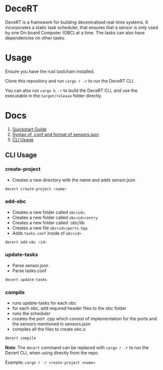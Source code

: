 # DeceRT
DeceRT is a framework for building decentralised real-time systems. It incorporates a static task scheduler, that ensures that a sensor is only used by one On-board Computer (OBC) at a time. The tasks can also have dependencies on other tasks.

# Usage
Ensure you have the rust toolchain installed.

Clone this repository and run `cargo r -r` to run the DeceRT CLI.

You can also run `cargo b -r` to build the DeceRT CLI, and use the executable in the `target/release` folder directly.

# Docs

1. [Quickstart Guide](./docs/quickstart.md)
2. [Syntax of .conf and format of sensors.json](./docs/syntax.md)
3. [CLI Usage](#CLI-Usage)

## CLI Usage

### create-project
- Creates a new directory with the name and adds sensor.json
```bash
decert create-project <name>
```

### add-obc
- Creates a new folder called `obc<id>`.
- Creates a new folder called `obc<id>/entry`
- Creates a new folder called `obc<id>/lib
- Creates a new file `obc<id>/ports.hpp`
- Adds `tasks.conf` inside of `obc<id>`

```bash
decert add-obc <id>
```

### update-tasks
- Parse sensor.json
- Parse tasks.conf

```bash
decert update-tasks
```

### compile
- runs update-tasks for each obc
- for each obc, add required header files to the obc<id> folder
- runs the scheduler
- creates the port .cpp which consist of implementation for the ports and the sensors mentioned in sensors.json
- compiles all the files to create obc<id>.o

```bash
decert compile
```

**Note**: The `decert` command can be replaced with `cargo r -r` to run the Decert CLI, when using directly from the repo. 

Example: `cargo r -r create-project <name>`